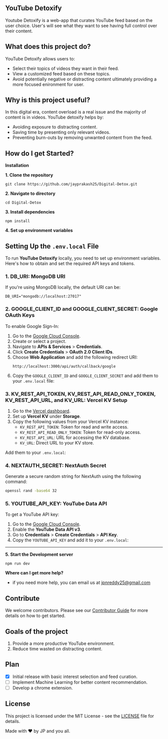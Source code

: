 ## **YouTube Detoxify**

Youtube Detoxify is a web-app that curates YouTube feed based on the 
user choice. User's will see what they want to see having full control over their content.

## **What does this project do?**

YouTube Detoxify allows users to:
 - Select their topics of videos they want in their feed.
 - View a customized feed based on these topics.
 - Avoid potentially negative or distracting content ultimately providing a more focused enironment for user.

## **Why is this project useful?**

In this digital era, content overload is a real issue and the majority of content is in videos. YouTube detoxify helps by:

 - Avoiding exposure to distracting content.
 - Saving time by presenting only relevant videos.
 - Preventing burn-outs by removing unwanted content from the feed.

## **How do I get Started?**

**Installation**

 **1. **Clone the repository****

    git clone https://github.com/jayprakash25/Digital-Detox.git

**2. Navigate to directory**

    cd Digital-Detox


**3. Install dependencies**

    npm install


**4. Set up environment variables**

## Setting Up the `.env.local` File

To run **YouTube Detoxify** locally, you need to set up environment variables. Here's how to obtain and set the required API keys and tokens.

### 1. **DB_URI**: MongoDB URI
If you're using MongoDB locally, the default URI can be:
  ```
DB_URI="mongodb://localhost:27017"
```
### 2. **GOOGLE_CLIENT_ID** and **GOOGLE_CLIENT_SECRET**: Google OAuth Keys
To enable Google Sign-In:

1. Go to the [Google Cloud Console](https://console.cloud.google.com/).
2. Create or select a project.
3. Navigate to **APIs & Services** > **Credentials**.
4. Click **Create Credentials** > **OAuth 2.0 Client IDs**.
5. Choose **Web Application** and add the following redirect URI:
   ```
   http://localhost:3000/api/auth/callback/google
   ```
6. Copy the `GOOGLE_CLIENT_ID` and `GOOGLE_CLIENT_SECRET` and add them to your `.env.local` file:


### 3. **KV_REST_API_TOKEN**, **KV_REST_API_READ_ONLY_TOKEN**, **KV_REST_API_URL**, and **KV_URL**: Vercel KV Setup
1. Go to the [Vercel dashboard](https://vercel.com/dashboard).
2. Set up **Vercel KV** under **Storage**.
3. Copy the following values from your Vercel KV instance:
   - `KV_REST_API_TOKEN`: Token for read and write access.
   - `KV_REST_API_READ_ONLY_TOKEN`: Token for read-only access.
   - `KV_REST_API_URL`: URL for accessing the KV database.
   - `KV_URL`: Direct URL to your KV store.

Add them to your `.env.local`:


### 4. **NEXTAUTH_SECRET**: NextAuth Secret
Generate a secure random string for NextAuth using the following command:
```bash
openssl rand -base64 32
```

### 5. **YOUTUBE_API_KEY**: YouTube Data API
To get a YouTube API key:

1. Go to the [Google Cloud Console](https://console.cloud.google.com/).
2. Enable the **YouTube Data API v3**.
3. Go to **Credentials** > **Create Credentials** > **API Key**.
4. Copy the `YOUTUBE_API_KEY` and add it to your `.env.local`:

---
**5. Start the Development server**

    npm run dev

**Where can I get more help?**

 - if you need more help, you can email us at jpnreddy25@gmail.com

## Contribute

We welcome contributors. Please see our [Contributor Guide](CONTRIBUTING.md) for more details on how to get started.


## Goals of the project

 1. Provide a more productive YouTube environment.
 2. Reduce time wasted on distracting content.
 

## Plan

 - [x] Initial release with basic interest selection and feed curation.
 - [ ] Implement Machine Learning for better content recommendation.
 - [ ] Develop a chrome extension.

## License
This project is licensed under the MIT License - see the [LICENSE](LICENSE) file for details.

Made with ❤ by JP and you all.

 

